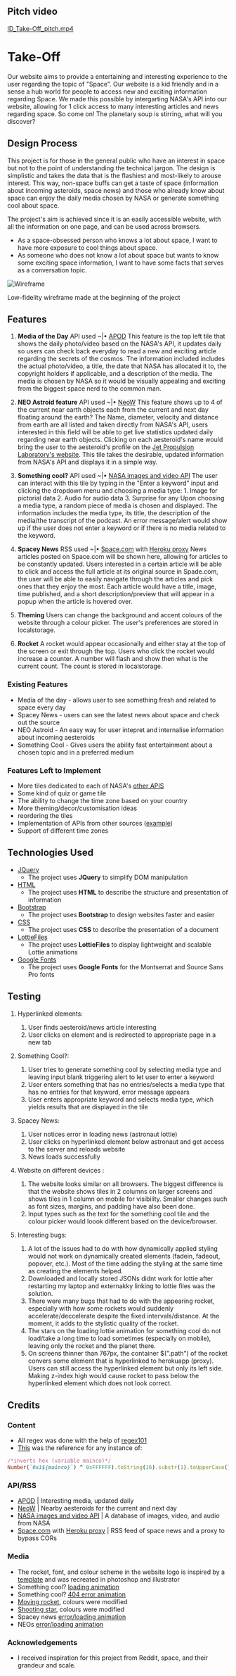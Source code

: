 ## Pitch video
[ID_Take-Off_pitch.mp4](https://drive.google.com/file/d/1pLc64Ccfh3FC_6BpYfzlYHs1P-Qa0-79/view?usp=sharing)

# Take-Off

Our website aims to provide a entertaining and interesting experience to the user regarding the topic of "Space". Our website is a kid friendly and in a sense a hub world for people to access new and exciting information regarding Space. We made this possible by intergarting NASA's API into our website, allowing for 1 click access to many interesting articles and news regarding space. So come on! The planetary soup is stirring, what will you discover?


## Design Process

This project is for those in the general public who have an interest in space but not to the point of understanding the technical jargon. The design is simplistic and takes the data that is the flashiest and most-likely to arouse interest. This way, non-space buffs can get a taste of space (information about incoming asteroids, space news) and those who already know about space can enjoy the daily media chosen by NASA or generate something cool about space.

The project's aim is achieved since it is an easily accessible website, with all the information on one page, and can be used across browsers.

- As a space-obsessed person who knows a lot about space, I want to have more exposure to cool things about space.
- As someone who does not know a lot about space but wants to know some exciting space information, I want to have some facts that serves as a conversation topic.

![Wireframe](https://user-images.githubusercontent.com/72980567/108166384-15518e00-712f-11eb-8e16-2a57b8299e02.png)

Low-fidelity wireframe made at the beginning of the project

## Features

1. **Media of the Day**
API used ~|•   [APOD](https://github.com/nasa/apod-api)
This feature is the top left tile that shows the daily photo/video based on the NASA's API, it updates daily so users can check back everyday to read a new and exciting article regarding the secrets of the cosmos.
The information included includes the actual photo/video, a title, the date that NASA has allocated it to, the copyright holders if applicable, and a description of the media.
The media is chosen by NASA so it would be visually appealing and exciting from the biggest space nerd to the common man.

2. **NEO Astroid feature**
API used ~|•   [NeoW](https://api.nasa.gov/neo/?api_key=DEMO_KEY)
This feature shows up to 4 of the current near earth objects each from the current and next day floating around the earth? The Name, diameter, velocity and distance from earth are all listed and taken directly from NASA's API, users interested in this field will be able to get live statistics updated daily regarding near earth objects. Clicking on each aesteroid's name would bring the user to the aesteroid's profile on the [Jet Propulsion Laboratory's website](https://www.jpl.nasa.gov/). This tile takes the desirable, updated information from NASA's API and displays it in a simple way.

3. **Something cool?**
API used ~|•   [NASA images and video API](https://images.nasa.gov/docs/images.nasa.gov_api_docs.pdf)
The user can interact with this tile by typing in the "Enter a keyword" input and clicking the dropdown menu and choosing a media type:
        1. Image for pictorial data
        2. Audio for audio data
        3. Surprise for any
Upon choosing a media type, a random piece of media is chosen and displayed. The information includes the media type, its title, the description of the media/the transcript of the podcast.
An error message/alert would show up if the user does not enter a keyword or if there is no media related to the keyword.

4. **Spacey News**
RSS used ~|•   [Space.com](https://www.space.com/feeds/all) with [Heroku proxy](https://www.heroku.com/)
News articles posted on Space.com will be shown here, allowing for articles to be constantly updated. Users interested in a certain article will be able to click and access the full article at its original source in Spade.com, the user will be able to easily navigate through the articles and pick ones that they enjoy the most. Each article would have a title, image, time published, and a short description/preview that will appear in a popup when the article is hovered over.

5. **Theming**
Users can change the background and accent colours of the website through a colour picker. The user's preferences are stored in localstorage.

6. **Rocket**
A rocket would appear occasionally and either stay at the top of the screen or exit through the top. Users who click the rocket would increase a counter. A number will flash and show then what is the current count. The count is stored in localstorage.

 
### Existing Features
- Media of the day - allows user to see something fresh and related to space every day
- Spacey News - users can see the latest news about space and check out the source
- NEO Astroid - An easy way for user intepret and internalise information about incoming aesteroids
- Something Cool - Gives users the ability fast entertainment about a chosen topic and in a preferred medium

### Features Left to Implement
- More tiles dedicated to each of NASA's [other APIS](https://api.nasa.gov/#browseAPI)
- Some kind of quiz or game tile
- The ability to change the time zone based on your country
- More theming/decor/customisation ideas
- reordering the tiles
- Implementation of APIs from other sources ([example](http://open-notify.org/Open-Notify-API/People-In-Space/))
- Support of different time zones

## Technologies Used

- [JQuery](https://jquery.com)
    - The project uses **JQuery** to simplify DOM manipulation
- [HTML](https://html.spec.whatwg.org/)
    - The project uses **HTML** to describe the structure and presentation of information
- [Bootstrap](https://getbootstrap.com/)
    - The project uses **Bootstrap** to design websites faster and easier
- [CSS](https://www.w3.org/TR/CSS/#css)
    - The project uses **CSS** to describe the presentation of a document
- [LottieFiles](https://lottiefiles.com/)
    - The project uses **LottieFiles** to display lightweight and scalable Lottie animations
- [Google Fonts](https://fonts.google.com/)
    - The project uses **Google Fonts** for the Montserrat and Source Sans Pro fonts


## Testing

1. Hyperlinked elements:
    1. User finds aesteroid/news article interesting
    2. User clicks on element and is redirected to appropriate page in a new tab

2. Something Cool?:
    1. User tries to generate something cool by selecting media type and leaving input blank triggering alert to let user to enter a keyword
    2. User enters something that has no entries/selects a media type that has no entries for that keyword, error message appears
    3. User enters appropriate keyword and selects media type, which yields results that are displayed in the tile

3. Spacey News:
    1. User notices error in loading news (astronaut lottie)
    2. User clicks on hyperlinked element below astronaut and get access to the server and reloads website
    3. News loads successfully

4. Website on different devices :
    1. The website looks similar on all browsers. The biggest difference is that the website shows tiles in 2 columns on larger screens and shows tiles in 1 column on mobile for visibility. Smaller changes such as font sizes, margins, and padding have also been done.
    2. Input types such as the text for the something cool tile and the colour picker would loook different based on the device/browser.

5. Interesting bugs:
    1. A lot of the issues had to do with how dynamically applied styling would not work on dynamically created elements (fadein, fadeout, popover, etc.). Most of the time adding the styling at the same time as creating the elements helped.
    2. Downloaded and locally stored JSONs didnt work for lottie after restarting my laptop and externakky linking to lottie files was the solution.
    3. There were many bugs that had to do with the appearing rocket, especially with how some rockets would suddenly accelerate/deccelerate despite the fixed intervals/distance. At the moment, it adds to the stylistic quality of the rocket.
    4. The stars on the loading lottie animation for something cool do not load/take a long time to load sometimes (especially on mobile), leaving only the rocket and the planet there.
    5. On screens thinner than 767px, the container $(".path") of the rocket convers some element that is hyperlinked to herokuapp (proxy). Users can still access the hyperlinked element but only its left side. Making z-index high would cause rocket to pass below the hyperlinked element which does not look correct.

## Credits

### Content
- All regex was done with the help of [regex101](https://regex101.com/)
- [This](https://stackoverflow.com/a/54569758) was the reference for any instance of:
```ruby
/*inverts hex (variable mainco)*/
Number(`0x1${mainco}`) ^ 0xFFFFFF).toString(16).substr(1).toUpperCase() 
```

### API/RSS
- [APOD](https://github.com/nasa/apod-api) | Interesting media, updated daily
- [NeoW](https://api.nasa.gov/neo/?api_key=DEMO_KEY) | Nearby aesteroids for the current and next day
- [NASA images and video API](https://images.nasa.gov/docs/images.nasa.gov_api_docs.pdf) | A database of images, video, and audio from NASA
- [Space.com](https://www.space.com/feeds/all) with [Heroku proxy](https://www.heroku.com/) | RSS feed of space news and a proxy to bypass CORs

### Media
- The rocket, font, and colour scheme in the website logo is inspired by a [template](https://www.designevo.com/apps/logo/?name=red-tail-gas-and-black-rocket) and was recreated in photoshop and illustrator
- Something cool? [loading animation](https://lottiefiles.com/18360-space-travel)
- Something cool? [404 error animation](https://lottiefiles.com/4339-not-found)
- [Moving rocket](https://lottiefiles.com/5054-rocket), colours were modified
- [Shooting star](https://lottiefiles.com/5040-shooting-star), colours were modified
- Spacey news [error/loading animation](https://lottiefiles.com/36517-astronaut)
- NEOs [error/loading animation](https://lottiefiles.com/5040-shooting-star)

### Acknowledgements

- I received inspiration for this project from Reddit, space, and their grandeur and scale.

